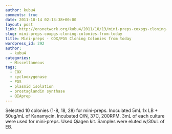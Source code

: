 ```yaml
---
author: kubu4
comments: true
date: 2011-10-14 02:13:38+00:00
layout: post
link: http://onsnetwork.org/kubu4/2011/10/13/mini-preps-coxpgs-cloning-colonies-from-today/
slug: mini-preps-coxpgs-cloning-colonies-from-today
title: Mini-preps - COX/PGS Cloning Colonies from today
wordpress_id: 292
author:
  - kubu4
categories:
  - Miscellaneous
tags:
  - COX
  - cyclooxygenase
  - PGS
  - plasmid isolation
  - prostaglandin synthase
  - QIAprep
---
```


Selected 10 colonies (1-8, 18, 28) for mini-preps. Inoculated 5mL 1x LB + 50ug/mL of Kanamycin. Incubated O/N, 37C, 200RPM. 3mL of each culture were used for mini-preps. Used Qiagen kit. Samples were eluted w/30uL of EB.

